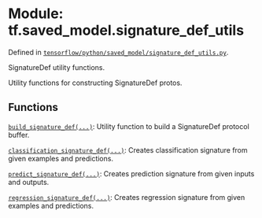 <div itemscope itemtype="http://developers.google.com/ReferenceObject">
<meta itemprop="name" content="tf.saved_model.signature_def_utils" />
</div>

# Module: tf.saved_model.signature_def_utils



Defined in [`tensorflow/python/saved_model/signature_def_utils.py`](https://www.tensorflow.org/code/tensorflow/python/saved_model/signature_def_utils.py).

SignatureDef utility functions.

Utility functions for constructing SignatureDef protos.

## Functions

[`build_signature_def(...)`](../../tf/saved_model/signature_def_utils/build_signature_def.md): Utility function to build a SignatureDef protocol buffer.

[`classification_signature_def(...)`](../../tf/saved_model/signature_def_utils/classification_signature_def.md): Creates classification signature from given examples and predictions.

[`predict_signature_def(...)`](../../tf/saved_model/signature_def_utils/predict_signature_def.md): Creates prediction signature from given inputs and outputs.

[`regression_signature_def(...)`](../../tf/saved_model/signature_def_utils/regression_signature_def.md): Creates regression signature from given examples and predictions.

